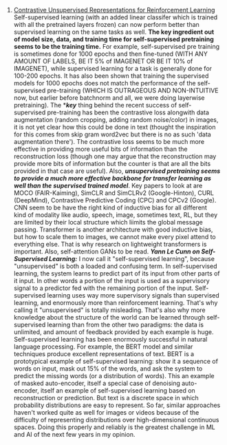 1. [Contrastive Unsupervised Representations for Reinforcement Learning](https://www.youtube.com/watch?v=1MprzvYNpY8) Self-supervised learning (with an added linear classifer which is trained with all the pretrained layers frozen) can now perform better than supervised learning on the same tasks as well. **The key ingredient out of model size, data, and training time for self-supervised pretraining seems to be the training time.** For example, self-supervised pre training is sometimes done for 1000 epochs and then fine-tuned (WITH ANY AMOUNT OF LABELS, BE IT 5% of IMAGENET OR BE IT 10% of IMAGENET), while supervised learning for a task is generally done for 100-200 epochs. It has also been shown that training the supervised models for 1000 epochs does not match the performance of the self-supervised pre-training (WHICH IS OUTRAGEOUS AND NON-INTUITIVE now, but earlier before batchnorm and all, we were doing layerwise pretraining). The ****key*** thing behind the recent success of self-supervised pre-training has been the contrastive loss alongwith data augmentation (random cropping, adding random noise/color) in images, it is not yet clear how this could be done in text (thought the inspiration for this comes from skip gram word2vec but there is no as such 'data augmentation there'). The contrastive loss seems to be much more effective in providing more useful bits of information than the reconstruction loss (though one may argue that the reconstruction may provide more bits of information but the counter is that are all the bits provided in that case are useful). Also, ***unsupervised pretraining seems to provide a much more effective backbone for transfer learning as well than the supervised trained model***. Key papers to look at are MOCO (FAIR-Kaiming), SimCLR and SimCLRv2 (Google-Hinton), CURL (DeepMind), Contrastive Predictive Coding (CPC) and CPCv2 (Google). CNN seem to be have the right kind of inductive bias for all different kind of modality like audio, speech, image, sometimes text, RL, but they are limited by their local structure which liimits the global message passing. Transformer is another architecture with good inductive bias, but how to scale them to images, we cannot make every pixel attend to everything else. That is why research on lightweight transformers is important. Also, self-attention GANs to be read.
***Yann Le Cunn on Self-Supervised Learning:*** I now call it "self-supervised learning", because "unsupervised" is both a loaded and confusing term. In self-supervised learning, the system learns to predict part of its input from other parts of it input. In other words a portion of the input is used as a supervisory signal to a predictor fed with the remaining portion of the input.  Self-supervised learning uses way more supervisory signals than supervised learning, and enormously more than reinforcement learning. That's why calling it "unsupervised" is totally misleading. That's also why more knowledge about the structure of the world can be learned through self-supervised learning than from the other two paradigms: the data is unlimited, and amount of feedback provided by each example is huge. Self-supervised learning has been enormously successful in natural language processing. For example, the BERT model and similar techniques produce excellent representations of text. BERT is a prototypical example of self-supervised learning: show it a sequence of words on input, mask out 15% of the words, and ask the system to predict the missing words (or a distribution of words). This an example of masked auto-encoder, itself a special case of denoising auto-encoder, itself an example of self-supervised learning based on reconstruction or prediction. But text is a discrete space in which probability distributions are easy to represent. So far, similar approaches haven't worked quite as well for images or videos because of the difficulty of representing distributions over high-dimensional continuous spaces. Doing this properly and reliably is the greatest challenge in ML and AI of the next few years in my opinion.
